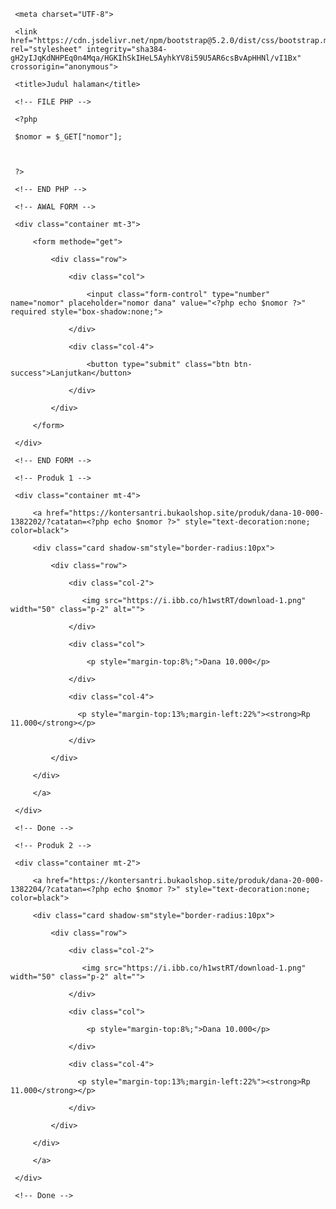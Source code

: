  <!DOCTYPE html>

 <html lang="in">

 <head>

     <meta charset="UTF-8">

     <link href="https://cdn.jsdelivr.net/npm/bootstrap@5.2.0/dist/css/bootstrap.min.css" rel="stylesheet" integrity="sha384-gH2yIJqKdNHPEq0n4Mqa/HGKIhSkIHeL5AyhkYV8i59U5AR6csBvApHHNl/vI1Bx" crossorigin="anonymous">

     <title>Judul halaman</title>

 </head>

 <body>

     <!-- FILE PHP -->

     <?php

     $nomor = $_GET["nomor"];

     

     ?>

     <!-- END PHP -->

     <!-- AWAL FORM -->     

     <div class="container mt-3">

         <form methode="get">

             <div class="row">

                 <div class="col">

                     <input class="form-control" type="number" name="nomor" placeholder="nomor dana" value="<?php echo $nomor ?>" required style="box-shadow:none;">

                 </div>

                 <div class="col-4">

                     <button type="submit" class="btn btn-success">Lanjutkan</button>

                 </div>

             </div>

         </form>

     </div>

     <!-- END FORM -->

     <!-- Produk 1 -->

     <div class="container mt-4">

         <a href="https://kontersantri.bukaolshop.site/produk/dana-10-000-1382202/?catatan=<?php echo $nomor ?>" style="text-decoration:none; color=black">

         <div class="card shadow-sm"style="border-radius:10px">

             <div class="row">

                 <div class="col-2">

                    <img src="https://i.ibb.co/h1wstRT/download-1.png" width="50" class="p-2" alt="">

                 </div>

                 <div class="col">

                     <p style="margin-top:8%;">Dana 10.000</p>

                 </div>

                 <div class="col-4">

                   <p style="margin-top:13%;margin-left:22%"><strong>Rp 11.000</strong></p>

                 </div>

             </div>

         </div>

         </a>

     </div>

     <!-- Done -->

     <!-- Produk 2 -->

     <div class="container mt-2">

         <a href="https://kontersantri.bukaolshop.site/produk/dana-20-000-1382204/?catatan=<?php echo $nomor ?>" style="text-decoration:none; color=black">

         <div class="card shadow-sm"style="border-radius:10px">

             <div class="row">

                 <div class="col-2">

                    <img src="https://i.ibb.co/h1wstRT/download-1.png" width="50" class="p-2" alt="">

                 </div>

                 <div class="col">

                     <p style="margin-top:8%;">Dana 10.000</p>

                 </div>

                 <div class="col-4">

                   <p style="margin-top:13%;margin-left:22%"><strong>Rp 11.000</strong></p>

                 </div>

             </div>

         </div>

         </a>

     </div>

     <!-- Done -->

 </body>

 </html>

